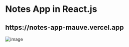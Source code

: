 # Notes App in React.js

<h2/>https://notes-app-mauve.vercel.app</h2>

![image](https://user-images.githubusercontent.com/51343240/161691528-d0282b47-c47f-46e2-9a17-a3bedeb596fd.png)
